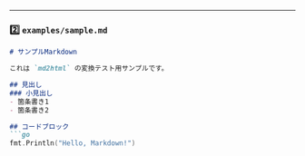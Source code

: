 
---

### 2️⃣ `examples/sample.md`
```markdown
# サンプルMarkdown

これは `md2html` の変換テスト用サンプルです。

## 見出し
### 小見出し
- 箇条書き1
- 箇条書き2

## コードブロック
```go
fmt.Println("Hello, Markdown!")
